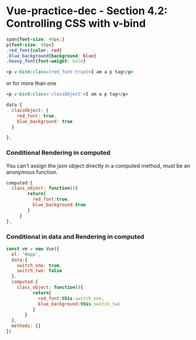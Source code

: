 # Vue-practice-dec - Section 4.2: Controlling CSS with v-bind

``` CSS
span{font-size: 40px;}
p{font-size: 40px}
.red_font{color: red}
.blue_background{background: blue}
.heavy_font{font-weight: bold}
```

``` html
<p v-bind:class={red_font:true}>I am a p tag</p>
```
or for more than one

``` html
<p v-bind:class='classObject'>I am a p tag</p>
```

``` javascript
data:{
  classObject: {
    red_font: true,
    blue_background: true
  }

},
```
### Conditional Rendering in computed
You can't assign the json object directly in a computed method, must be an anonymous function.  
``` javascript
computed:{
  class_object: function(){
        return{
          red_font:true,
          blue_background:true
        }
     }
},
```

### Conditional in data and Rendering in computed
``` javascript
const vm = new Vue({
  el: '#app',
  data:{
    switch_one: true,
    switch_two: false
  },
  computed:{
    class_object: function(){
          return{
            red_font:this.switch_one,
            blue_background:this.switch_two
          }
       }
  },
  methods: {}
})
```
